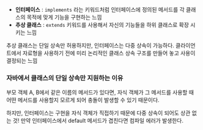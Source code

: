 - **인터페이스** : `implements` 라는 키워드처럼 인터페이스에 정의된 메서드를 각 클래스의 목적에 맞게 기능을 구현하는 느낌
- **추상 클래스** : `extends` 키워드를 사용해서 자신의 기능들을 하위 클래스로 확장 시키는 느낌

추상 클래스는 단일 상속만 허용하지만, 인터페이스는 다중 상속이 가능하다.
클라이언트에서 자료형을 사용하기 전에 미리 논리적인 클래스 상속 구조를 만들어 놓고 사용이 결정되는 느낌

### 자바에서 클래스의 단일 상속만 지원하는 이유
부모 객체 A, B에서 같은 이름의 메서드가 있다면, 자식 객체가 그 메서드를 사용할 때 어떤 메서드를 사용할지 모르게 되어 충돌이 발생할 수 있기 때문이다.

하지만, 인터페이스는 구현을 자식 객체가 직접하기 때문에 다중 상속이 되어도 상관 없는 것!
만약 인터페이스에서 default 메서드가 겹친다면 컴파일 에러가 발생한다.